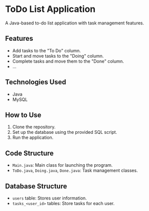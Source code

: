 # ToDo List Application

A Java-based to-do list application with task management features.

## Features
- Add tasks to the "To Do" column.
- Start and move tasks to the "Doing" column.
- Complete tasks and move them to the "Done" column.
- ...

## Technologies Used
- Java
- MySQL

## How to Use
1. Clone the repository.
2. Set up the database using the provided SQL script.
3. Run the application.

## Code Structure
- `Main.java`: Main class for launching the program.
- `ToDo.java`, `Doing.java`, `Done.java`: Task management classes.

## Database Structure
- `users` table: Stores user information.
- `tasks_<user_id>` tables: Store tasks for each user.
